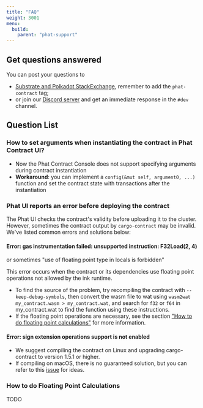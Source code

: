 ```yaml
---
title: "FAQ"
weight: 3001
menu:
  build:
    parent: "phat-support"
---
```


## Get questions answered

You can post your questions to
- [Substrate and Polkadot StackExchange](https://substrate.stackexchange.com/), remember to add the `phat-contract` tag;
- or join our [Discord server](https://discord.gg/phala) and get an immediate response in the `#dev` channel.

## Question List

### How to set arguments when instantiating the contract in Phat Contract UI?
  - Now the Phat Contract Console does not support specifying arguments during contract instantiation
  - **Workaround**: you can implement a `config(&mut self, argument0, ...)` function and set the contract state with transactions after the instantiation

### Phat UI reports an error before deploying the contract
The Phat UI checks the contract's validity before uploading it to the cluster. However, sometimes the contract output by `cargo-contract` may be invalid. We've listed common errors and solutions below:

#### Error: gas instrumentation failed: unsupported instruction: F32Load(2, 4)
or sometimes "use of floating point type in locals is forbidden"

This error occurs when the contract or its dependencies use floating point operations not allowed by the ink runtime.

- To find the source of the problem, try recompiling the contract with `--keep-debug-symbols`, then convert the wasm file to wat using `wasm2wat my_contract.wasm > my_contract.wat`, and search for `f32` or `f64` in my_contract.wat to find the function using these instructions.
- If the floating point operations are necessary, see the section ["How to do floating point calculations"](#do-fp) for more information.

#### Error: sign extension operations support is not enabled
- We suggest compiling the contract on Linux and upgrading cargo-contract to version 1.5.1 or higher.
- If compiling on macOS, there is no guaranteed solution, but you can refer to this [issue](https://github.com/paritytech/cargo-contract/issues/832) for ideas.

### <a name="do-fp"></a>How to do Floating Point Calculations
TODO

